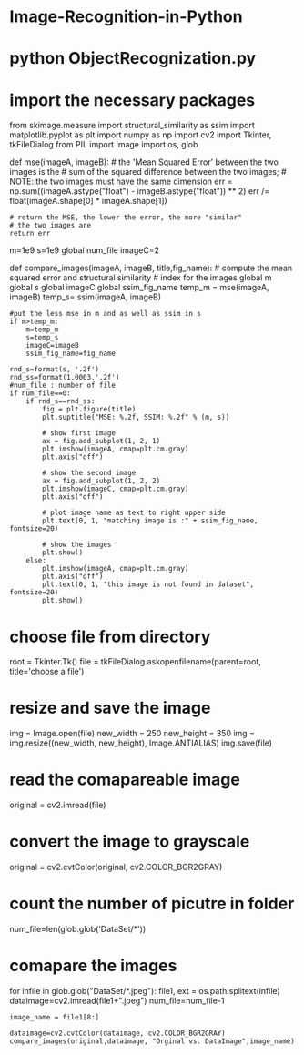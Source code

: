 # Image-Recognition-in-Python

# python  ObjectRecognization.py

# import the necessary packages
from skimage.measure import structural_similarity as ssim
import matplotlib.pyplot as plt
import numpy as np
import cv2
import Tkinter, tkFileDialog
from PIL import Image
import os, glob


def mse(imageA, imageB):
    # the 'Mean Squared Error' between the two images is the
    # sum of the squared difference between the two images;
    # NOTE: the two images must have the same dimension
    err = np.sum((imageA.astype("float") - imageB.astype("float")) ** 2)
    err /= float(imageA.shape[0] * imageA.shape[1])

    # return the MSE, the lower the error, the more "similar"
    # the two images are
    return err

m=1e9
s=1e9
global num_file
imageC=2

def compare_images(imageA, imageB, title,fig_name):
    # compute the mean squared error and structural similarity
    # index for the images
    global m
    global s
    global imageC
    global ssim_fig_name
    temp_m = mse(imageA, imageB)
    temp_s= ssim(imageA, imageB)

    #put the less mse in m and as well as ssim in s
    if m>temp_m:
        m=temp_m
        s=temp_s
        imageC=imageB
        ssim_fig_name=fig_name

    rnd_s=format(s, '.2f')
    rnd_ss=format(1.0003,'.2f')
    #num_file : number of file
    if num_file==0:
        if rnd_s==rnd_ss:
            fig = plt.figure(title)
            plt.suptitle("MSE: %.2f, SSIM: %.2f" % (m, s))

            # show first image
            ax = fig.add_subplot(1, 2, 1)
            plt.imshow(imageA, cmap=plt.cm.gray)
            plt.axis("off")

            # show the second image
            ax = fig.add_subplot(1, 2, 2)
            plt.imshow(imageC, cmap=plt.cm.gray)
            plt.axis("off")

            # plot image name as text to right upper side
            plt.text(0, 1, "matching image is :" + ssim_fig_name, fontsize=20)

            # show the images
            plt.show()
        else:
            plt.imshow(imageA, cmap=plt.cm.gray)
            plt.axis("off")
            plt.text(0, 1, "this image is not found in dataset", fontsize=20)
            plt.show()




# choose file from directory
root = Tkinter.Tk()
file = tkFileDialog.askopenfilename(parent=root, title='choose a file')

# resize  and save the image
img = Image.open(file)
new_width = 250
new_height = 350
img = img.resize((new_width, new_height), Image.ANTIALIAS)
img.save(file)

# read the comapareable image
original = cv2.imread(file)

# convert the image to grayscale
original = cv2.cvtColor(original, cv2.COLOR_BGR2GRAY)

# count the number of picutre in folder
num_file=len(glob.glob('DataSet/*'))


# comapare the images
for infile in glob.glob("DataSet/*.jpeg"):
    file1, ext = os.path.splitext(infile)
    dataimage=cv2.imread(file1+".jpeg")
    num_file=num_file-1

    image_name = file1[8:]

    dataimage=cv2.cvtColor(dataimage, cv2.COLOR_BGR2GRAY)
    compare_images(original,dataimage, "Orginal vs. DataImage",image_name)





